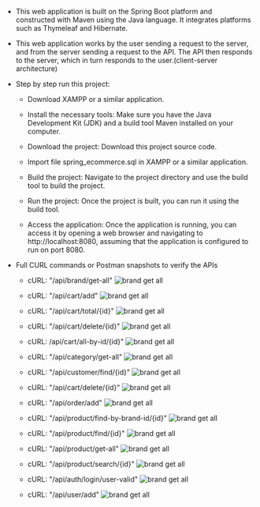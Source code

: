 - This web application is built on the Spring Boot platform and constructed with Maven using the Java language. It integrates platforms such as Thymeleaf and Hibernate.

- This web application works by the user sending a request to the server, and from the server sending a request to the API. The API then responds to the server, which in turn responds to the user.(client-server architecture)

- Step by step run this project: 

    + Download XAMPP or a similar application.

    + Install the necessary tools: Make sure you have the Java Development Kit (JDK) and a build tool Maven installed on your computer.

    + Download the project: Download this project source code.

    + Import file spring_ecommerce.sql in XAMPP or a similar application.

    + Build the project: Navigate to the project directory and use the build tool to build the project.

    + Run the project: Once the project is built, you can run it using the build tool.

    + Access the application: Once the application is running, you can access it by opening a web browser and navigating to http://localhost:8080, assuming that the application is configured to run on port 8080.

- Full CURL commands or Postman snapshots to verify the APIs

    + cURL: "/api/brand/get-all"
![brand get all](./cURL/brand-get-all.png)

    + cURL: "/api/cart/add"
![brand get all](./cURL/cart-add.png)

    + cURL: "/api/cart/total/{id}"
![brand get all](./cURL/cart-cal-total-by-user-id.png)

    + cURL: "/api/cart/delete/{id}"
![brand get all](./cURL/cart-delete-by-id.png)

    + cURL: /api/cart/all-by-id/{id}"
![brand get all](./cURL/cart-find-by-user-id.png)

    + cURL: "/api/category/get-all"
![brand get all](./cURL/category-get-all.png)

    + cURL: "/api/customer/find/{id}"
![brand get all](./cURL/customer-find-by-id.png)

    + cURL: "/api/cart/delete/{id}"
![brand get all](./cURL/customer-update.png)

    + cURL: "/api/order/add"
![brand get all](./cURL/order-add.png)

    + cURL: "/api/product/find-by-brand-id/{id}"
![brand get all](./cURL/product-find-by-brand-id.png)

    + cURL: "/api/product/find/{id}"
![brand get all](./cURL/product-find-by-id.png)

    + cURL: "/api/product/get-all"
![brand get all](./cURL/product-get-all.png)

    + cURL: "/api/product/search/{id}"
![brand get all](./cURL/product-search-by-range.png)

    + cURL: "/api/auth/login/user-valid"
![brand get all](./cURL/user-check-valid.png)

    + cURL: "/api/user/add"
![brand get all](./cURL/user-signup.png)
